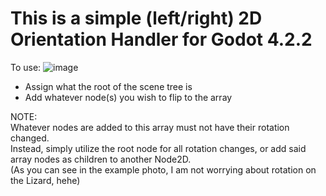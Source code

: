 <h1>This is a simple (left/right) 2D Orientation Handler for Godot 4.2.2</h1>

To use:
  ![image](https://github.com/user-attachments/assets/a2ccfba6-49f9-4fde-b74a-715ce3181475)
  - Assign what the root of the scene tree is
  - Add whatever node(s) you wish to flip to the array

NOTE:<br>
Whatever nodes are added to this array must not have their rotation changed.<br>
Instead, simply utilize the root node for all rotation changes, or add said array nodes as children to another Node2D.<br>
(As you can see in the example photo, I am not worrying about rotation on the Lizard, hehe)<br>
